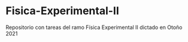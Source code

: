 # Fisica-Experimental-II
Repositorio con tareas del ramo Física Experimental II dictado en Otoño 2021
